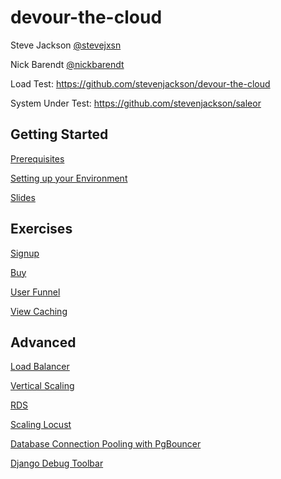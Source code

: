 # devour-the-cloud

Steve Jackson [@stevejxsn](https://twitter.com/stevejxsn)

Nick Barendt [@nickbarendt](https://twitter.com/nickbarendt)

Load Test: https://github.com/stevenjackson/devour-the-cloud

System Under Test: https://github.com/stevenjackson/saleor



## Getting Started
[Prerequisites](prereqs.md)

[Setting up your Environment](getting_started_with_aws.md)

[Slides](https://speakerdeck.com/stevenjackson/devour-the-cloud-with-locust-swarms-hands-on-load-testing)

## Exercises
[Signup](signup.md)

[Buy](buy.md)

[User Funnel](user_funnel.md)

[View Caching](view_caching.md)

## Advanced
[Load Balancer](advanced/elb.md)

[Vertical Scaling](advanced/vertical_scaling.md)

[RDS](advanced/rds.md)

[Scaling Locust](advanced/scaling_locust.md)

[Database Connection Pooling with PgBouncer](advanced/pgbouncer.md)

[Django Debug Toolbar](advanced/django_debug_toolbar.md)
